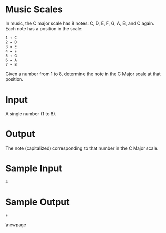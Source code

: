 # Music Scales

In music, the C major scale has 8 notes: C, D, E, F, G, A, B, and C again. Each note has a position in the scale:
```
1 → C
2 → D
3 → E
4 → F
5 → G
6 → A
7 → B
```

Given a number from 1 to 8, determine the note in the C Major scale at that position.

# Input

A single number (1 to 8).

# Output

The note (capitalized) corresponding to that number in the C Major scale.

# Sample Input
```
4
```
# Sample Output

```
F
```
\newpage

